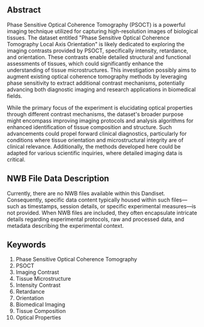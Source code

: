 ## Abstract

Phase Sensitive Optical Coherence Tomography (PSOCT) is a powerful imaging technique utilized for capturing high-resolution images of biological tissues. The dataset entitled "Phase Sensitive Optical Coherence Tomography Local Axis Orientation" is likely dedicated to exploring the imaging contrasts provided by PSOCT, specifically intensity, retardance, and orientation. These contrasts enable detailed structural and functional assessments of tissues, which could significantly enhance the understanding of tissue microstructures. This investigation possibly aims to augment existing optical coherence tomography methods by leveraging phase sensitivity to extract additional contrast mechanisms, potentially advancing both diagnostic imaging and research applications in biomedical fields.

While the primary focus of the experiment is elucidating optical properties through different contrast mechanisms, the dataset's broader purpose might encompass improving imaging protocols and analysis algorithms for enhanced identification of tissue composition and structure. Such advancements could propel forward clinical diagnostics, particularly for conditions where tissue orientation and microstructural integrity are of clinical relevance. Additionally, the methods developed here could be adapted for various scientific inquiries, where detailed imaging data is critical.

## NWB File Data Description

Currently, there are no NWB files available within this Dandiset. Consequently, specific data content typically housed within such files—such as timestamps, session details, or specific experimental measures—is not provided. When NWB files are included, they often encapsulate intricate details regarding experimental protocols, raw and processed data, and metadata describing the experimental context.

## Keywords

1. Phase Sensitive Optical Coherence Tomography
2. PSOCT
3. Imaging Contrast
4. Tissue Microstructure
5. Intensity Contrast
6. Retardance
7. Orientation
8. Biomedical Imaging
9. Tissue Composition
10. Optical Properties